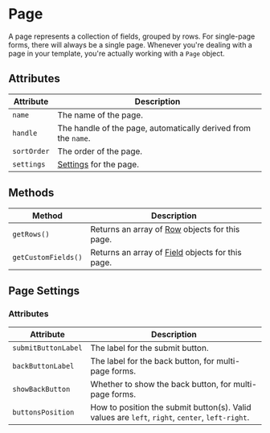 # Page
A page represents a collection of fields, grouped by rows. For single-page forms, there will always be a single page. Whenever you're dealing with a page in your template, you're actually working with a `Page` object.

## Attributes

Attribute | Description
--- | ---
`name` | The name of the page.
`handle` | The handle of the page, automatically derived from the `name`.
`sortOrder` | The order of the page.
`settings` | [Settings](#page-settings) for the page.


## Methods

Method | Description
--- | ---
`getRows()` | Returns an array of [Row](docs:developers/row) objects for this page.
`getCustomFields()` | Returns an array of [Field](docs:developers/field) objects for this page.


## Page Settings

### Attributes

Attribute | Description
--- | ---
`submitButtonLabel` | The label for the submit button.
`backButtonLabel` | The label for the back button, for multi-page forms.
`showBackButton` | Whether to show the back button, for multi-page forms.
`buttonsPosition` | How to position the submit button(s). Valid values are `left`, `right`, `center`, `left-right`.